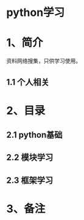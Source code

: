 # python学习

# 1、简介

资料网络搜集，只供学习使用。

## 1.1 个人相关


# 2、目录

## 2.1 python基础

## 2.2 模块学习

## 2.3 框架学习

# 3、备注




